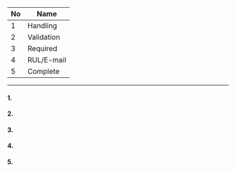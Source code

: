 No | Name
-- | --
1 | Handling
2 | Validation
3 | Required
4 | RUL/E-mail
5 | Complete
---
#### 1. 
#### 2. 
#### 3. 
#### 4. 
#### 5. 
